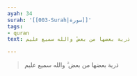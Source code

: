 ```yaml
---
ayah: 34
surah: '[[003-Surah|سورة]]'
tags:
- quran
text: ذرية بعضها من بعض ۗ والله سميع عليم

---
```

> ذرية بعضها من بعض ۗ والله سميع عليم
